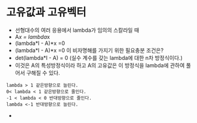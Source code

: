 # 고유값과 고유벡터
- 선형대수의 여러 응용에서 lambda가 임의의 스칼라일 때
- A*x = lambda*x
- (lambda*I - A)*x =0
- (lambda*I - A)*x =0 이 비자명해를 가지기 위한 필요충분 조건은?
- det(lambda*I - A) = 0 (실수 계수를 갖는 lambda에 대한 n차 방정식이다.)
- 이것은 A의 특성방정식이라 하고 A의 고유값은 이 방정식을 lambda에 관하여 풀어서 구해질 수 있다.

```Math
lambda > 1 같은방향으로 늘린다.
0< lambda < 1 같은방향으로 줄인다.
-1 < lambda < 0 반대방향으로 줄인다.
lambda <-1 반대방향으로 늘린다.
```
- 